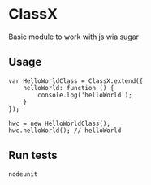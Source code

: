 ClassX
=======

Basic module to work with js wia sugar


Usage
-----
    var HelloWorldClass = ClassX.extend({
        helloWorld: function () {
            console.log('helloWorld');
        }
    });

    hwc = new HelloWorldClass();
    hwc.helloWorld(); // helloWorld

Run tests
-----
    nodeunit

